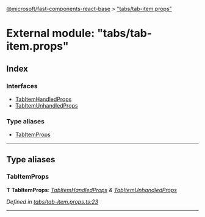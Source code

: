 [@microsoft/fast-components-react-base](../README.md) > ["tabs/tab-item.props"](../modules/_tabs_tab_item_props_.md)

# External module: "tabs/tab-item.props"

## Index

### Interfaces

* [TabItemHandledProps](../interfaces/_tabs_tab_item_props_.tabitemhandledprops.md)
* [TabItemUnhandledProps](../interfaces/_tabs_tab_item_props_.tabitemunhandledprops.md)

### Type aliases

* [TabItemProps](_tabs_tab_item_props_.md#tabitemprops)

---

## Type aliases

<a id="tabitemprops"></a>

###  TabItemProps

**Ƭ TabItemProps**: *[TabItemHandledProps](../interfaces/_tabs_tab_item_props_.tabitemhandledprops.md) & [TabItemUnhandledProps](../interfaces/_tabs_tab_item_props_.tabitemunhandledprops.md)*

*Defined in [tabs/tab-item.props.ts:23](https://github.com/Microsoft/fast-dna/blob/164dd3ca/packages/fast-components-react-base/src/tabs/tab-item.props.ts#L23)*

___

